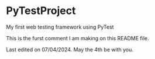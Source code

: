 # PyTestProject
My first web testing framework using PyTest

This is the furst comment I am making on this README file.

Last edited on 07/04/2024. 
May the 4th be with you.
